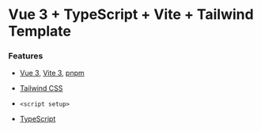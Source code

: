 # Vue 3 + TypeScript + Vite + Tailwind Template

### Features

- [Vue 3](https://github.com/vuejs/core), [Vite 3](https://github.com/vitejs/vite), [pnpm](https://pnpm.io/)

- [Tailwind CSS](https://tailwindcss.com/)

- `<script setup>`

- [TypeScript](https://www.typescriptlang.org/)
